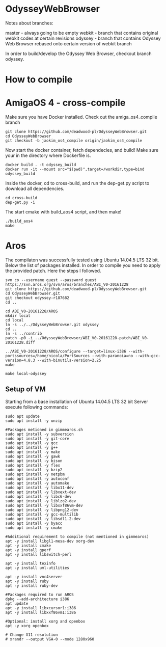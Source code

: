 # OdysseyWebBrowser

Notes about branches:

master  - always going to be empty
webkit  - branch that contains original webkit codes at certain revisions
odyssey - branch that contains Odyssey Web Browser rebased onto certain version of webkit branch

In order to build/develop the Odyssey Web Browser, checkout branch odyssey.

# How to compile
# AmigaOS 4 - cross-compile
Make sure you have Docker installed.
Check out the amiga_os4_compile branch

```
git clone https://github.com/deadwood-pl/OdysseyWebBrowser.git
cd OdysseyWebBrowser
git checkout -b jaokim_os4_compile origin/jaokim_os4_compile
```

Now start the docker container, fetch dependecies, and build! Make sure your in the directory where Dockerfile is.

```
docker build . -t odyssey_build
docker run -it --mount src="$(pwd)",target=/workdir,type=bind odyssey_build
```

Inside the docker, cd to cross-build, and run the dep-get.py script to download all dependencies.

```
cd cross-build
dep-get.py -i
```

The start cmake with build_aos4 script, and then make! 
```
./build_aos4
make
```



# Aros
The compilaton was successfully tested using Ubuntu 14.04.5 LTS 32 bit. Below the list of packages installed. In order to compile you need to apply the provided patch. Here the steps I followed.

```
svn co --username guest --password guest https://svn.aros.org/svn/aros/branches/ABI_V0-20161228
git clone https://github.com/deadwood-pl/OdysseyWebBrowser.git
cd OdysseyWebBrowser.git
git checkout odyssey-r187682
cd ..

cd ABI_V0-20161228/AROS
mkdir local
cd local
ln -s ../../OdysseyWebBrowser.git odyssey
cd ..
ln -s ../contrib
patch -p0 -i ../OdysseyWebBrowser/ABI_V0-20161228-patch/ABI_V0-20161228.diff

../ABI_V0-20161228/AROS/configure --target=linux-i386 --with-portssources=/home/nicola/PortSources --with-paranoia=no --with-gcc-version=4.8.3 --with-binutils-version=2.25
make

make local-odyssey
```

## Setup of VM
Starting from a base installation of Ubuntu 14.04.5 LTS 32 bit Server execute following commands:
```
sudo apt update
sudo apt install -y unzip

#Packages metioned in gimmearos.sh
sudo apt install -y subversion
sudo apt install -y git-core
sudo apt install -y gcc
sudo apt install -y g++
sudo apt install -y make
sudo apt install -y gawk
sudo apt install -y bison
sudo apt install -y flex
sudo apt install -y bzip2
sudo apt install -y netpbm
sudo apt install -y autoconf
sudo apt install -y automake
sudo apt install -y libx11-dev
sudo apt install -y libxext-dev
sudo apt install -y libc6-dev
sudo apt install -y liblzo2-dev
sudo apt install -y libxxf86vm-dev
sudo apt install -y libpng12-dev
sudo apt install -y gcc-multilib
sudo apt install -y libsdl1.2-dev
sudo apt install -y byacc
sudo apt install -y cmake

#Additional requirement to compile (not mentioned in gimmearos)
apt -y install libgl1-mesa-dev xorg-dev
apt -y install cmake
apt -y install gperf
apt -y install libswitch-perl

apt -y install texinfo
apt -y install uml-utilities

apt -y install vnc4server
apt -y install ruby
apt -y install ruby-dev

#Packages required to run AROS
dpkg --add-architecture i386
apt update
apt -y install libxcursor1:i386
apt -y install libxxf86vm1:i386

#Optional: install xorg and openbox
apt -y xorg openbox

# Change X11 resolution 
# xrandr --output VGA-0 --mode 1280x960
```

